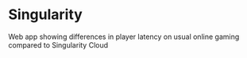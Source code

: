 # Singularity
Web app showing differences in player latency on usual online gaming compared to Singularity Cloud

